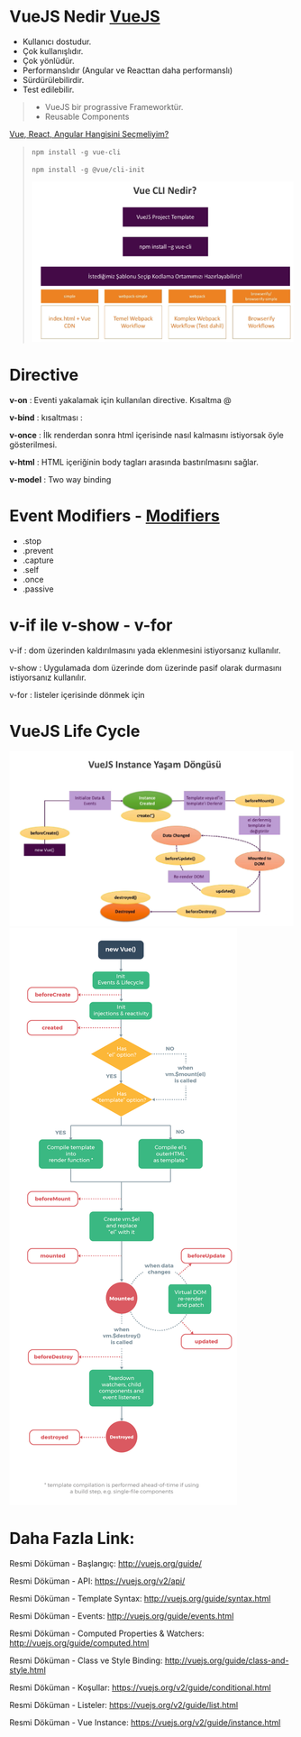 # VueJS Nedir [VueJS](https://vuejs.org/v2/guide/)

- Kullanıcı dostudur.
- Çok kullanışlıdır.
- Çok yönlüdür.
- Performanslıdır (Angular ve Reacttan daha performanslı)
- Sürdürülebilirdir.
- Test edilebilir.

> - VueJS bir prograssive Frameworktür.
> - Reusable Components

[Vue, React, Angular Hangisini Seçmeliyim?](http://vuejsegitim.com/vue-react-angular-hangisini-secmeliyim/)

> `npm install -g vue-cli`
>
> `npm install -g @vue/cli-init`
>
> ![VueJS Template](VueJS-CLI-Template.png)

# Directive

__v-on__ : Eventi yakalamak için kullanılan directive. Kısaltma @

__v-bind__ : kısaltması :

__v-once__ : İlk renderdan sonra html içerisinde nasıl kalmasını istiyorsak öyle gösterilmesi.

__v-html__ : HTML içeriğinin body tagları arasında bastırılmasını sağlar.

__v-model__ : Two way binding

# Event Modifiers - [Modifiers](https://vuejs.org/v2/guide/events.html#Event-Modifiers)

- .stop
- .prevent
- .capture
- .self
- .once
- .passive

# v-if ile v-show - v-for

v-if : dom üzerinden kaldırılmasını yada eklenmesini istiyorsanız kullanılır.

v-show : Uygulamada dom üzerinde dom üzerinde pasif olarak durmasını istiyorsanız kullanılır.

v-for : listeler içerisinde dönmek için

# VueJS Life Cycle

![VueJS LifeCycle](VueJS-LifeCycle.png)
![VueJS LifeCycle](VueJS-LifeCycle2.png)

# Daha Fazla Link:

Resmi Döküman - Başlangıç: http://vuejs.org/guide/

Resmi Döküman - API: https://vuejs.org/v2/api/

Resmi Döküman - Template Syntax: http://vuejs.org/guide/syntax.html

Resmi Döküman - Events: http://vuejs.org/guide/events.html

Resmi Döküman - Computed Properties & Watchers: http://vuejs.org/guide/computed.html

Resmi Döküman - Class ve Style Binding: http://vuejs.org/guide/class-and-style.html

Resmi Döküman - Koşullar: https://vuejs.org/v2/guide/conditional.html

Resmi Döküman - Listeler: https://vuejs.org/v2/guide/list.html

Resmi Döküman - Vue Instance: https://vuejs.org/v2/guide/instance.html

